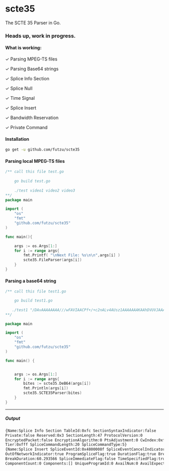 # scte35
The SCTE 35 Parser in Go.
### Heads up, work in progress.

#### What is working:
✓ Parsing MPEG-TS files

✓ Parsing Base64 strings

✓ Splice Info Section 	
	
✓ Splice Null
	
✓ Time Signal
	
✓ Splice Insert   	 	
	
✓ Bandwidth Reservation
	
✓ Private Command		

#### Installation
```sh
go get -u github.com/futzu/scte35
```

#### Parsing local MPEG-TS files

```go
/** call this file test.go
	
    go build test.go
	
    ./test video1 video2 video3
**/ 	
package main

import (
	"os"
	"fmt"
	"github.com/futzu/scte35"
)

func main(){

	args := os.Args[1:]
	for i := range args{
		fmt.Printf( "\nNext File: %s\n\n",args[i] )
		scte35.FileParser(args[i])
	}
}     
```

#### Parsing a base64 string
```go
/** call this file test1.go

    go build test1.go 
    
   ./test1 "/DAvAAAAAAAA///wFAVIAACPf+/+c2nALv4AUsz1AAAAAAAKAAhDVUVJAAABNWLbowo="
**/

package main

import (
	"os"
	"fmt"
	"github.com/futzu/scte35"
)

func main() {


	args := os.Args[1:]
	for i := range args{
		bites := scte35.DeB64(args[i])
		fmt.Println(args[i])
		scte35.SCTE35Parser(bites)
	}
}
```  
---
##### Output
```sh
{Name:Splice Info Section TableId:0xfc SectionSyntaxIndicator:false
Private:false Reserved:0x3 SectionLength:47 ProtocolVersion:0
EncryptedPacket:false EncryptionAlgorithm:0 PtsAdjustment:0 CwIndex:0xff 
Tier:0xfff SpliceCommandLength:20 SpliceCommandType:5}
{Name:Splice Insert SpliceEventId:0x4800008f SpliceEventCancelIndicator:false 
OutOfNetworkIndicator:true ProgramSpliceFlag:true DurationFlag:true BreakAutoReturn:true 
BreakDuration:60.293566 SpliceImmediateFlag:false TimeSpecifiedFlag:true PTS:21514.559088 
ComponentCount:0 Components:[] UniqueProgramId:0 AvailNum:0 AvailExpected:0 Identifier:0}

```

